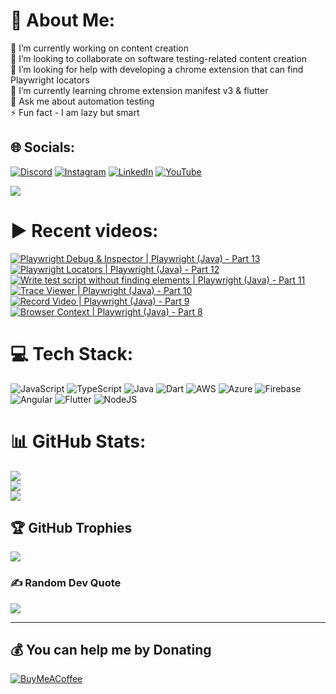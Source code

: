 # 💫 About Me:
🔭 I’m currently working on content creation<br>👯 I’m looking to collaborate on software testing-related content creation<br>🤝 I’m looking for help with developing a chrome extension that can find Playwright locators<br>🌱 I’m currently learning chrome extension manifest v3 & flutter<br>💬 Ask me about automation testing<br>⚡ Fun fact - I am lazy but smart


## 🌐 Socials:
[![Discord](https://img.shields.io/badge/Discord-%237289DA.svg?logo=discord&logoColor=white)](htttps://discord.gg/https://discord.gg/UunqzYFHPX) [![Instagram](https://img.shields.io/badge/Instagram-%23E4405F.svg?logo=Instagram&logoColor=white)](https://instagram.com/ortoknikc) [![LinkedIn](https://img.shields.io/badge/LinkedIn-%230077B5.svg?logo=linkedin&logoColor=white)](https://linkedin.com/in/ortoni) [![YouTube](https://img.shields.io/badge/YouTube-%23FF0000.svg?logo=YouTube&logoColor=white)](https://youtube.com/c/UCNcnqL0P17hISKlOxTjkJ0g) 

[![](https://visitcount.itsvg.in/api?id=ortonikc&icon=6&color=0)](https://visitcount.itsvg.in)
# ▶️ Recent videos:
<!-- BEGIN YOUTUBE-CARDS -->
[![Playwright Debug & Inspector | Playwright (Java) - Part 13](https://ytcards.demolab.com/?id=VRF-9-zaw3w&title=Playwright+Debug+%26+Inspector+%7C+Playwright+%28Java%29+-+Part+13&lang=en&timestamp=1672940500&background_color=%230d1117&title_color=%23ffffff&stats_color=%23dedede&width=250 "Playwright Debug & Inspector | Playwright (Java) - Part 13")](https://www.youtube.com/watch?v=VRF-9-zaw3w)
[![Playwright Locators | Playwright (Java) - Part 12](https://ytcards.demolab.com/?id=LxoAVUmeaBE&title=Playwright+Locators+%7C+Playwright+%28Java%29+-+Part+12&lang=en&timestamp=1672822601&background_color=%230d1117&title_color=%23ffffff&stats_color=%23dedede&width=250 "Playwright Locators | Playwright (Java) - Part 12")](https://www.youtube.com/watch?v=LxoAVUmeaBE)
[![Write test script without finding elements |  Playwright (Java) - Part 11](https://ytcards.demolab.com/?id=BGlS7GsaYXY&title=Write+test+script+without+finding+elements+%7C++Playwright+%28Java%29+-+Part+11&lang=en&timestamp=1672658364&background_color=%230d1117&title_color=%23ffffff&stats_color=%23dedede&width=250 "Write test script without finding elements |  Playwright (Java) - Part 11")](https://www.youtube.com/watch?v=BGlS7GsaYXY)
[![Trace Viewer | Playwright (Java) - Part 10](https://ytcards.demolab.com/?id=revn0oip25o&title=Trace+Viewer+%7C+Playwright+%28Java%29+-+Part+10&lang=en&timestamp=1672384161&background_color=%230d1117&title_color=%23ffffff&stats_color=%23dedede&width=250 "Trace Viewer | Playwright (Java) - Part 10")](https://www.youtube.com/watch?v=revn0oip25o)
[![Record Video | Playwright (Java) - Part 9](https://ytcards.demolab.com/?id=1_ldxm9MPvk&title=Record+Video+%7C+Playwright+%28Java%29+-+Part+9&lang=en&timestamp=1672209484&background_color=%230d1117&title_color=%23ffffff&stats_color=%23dedede&width=250 "Record Video | Playwright (Java) - Part 9")](https://www.youtube.com/watch?v=1_ldxm9MPvk)
[![Browser Context | Playwright (Java) - Part 8](https://ytcards.demolab.com/?id=Gc5n7KyLYAk&title=Browser+Context+%7C+Playwright+%28Java%29+-+Part+8&lang=en&timestamp=1672123615&background_color=%230d1117&title_color=%23ffffff&stats_color=%23dedede&width=250 "Browser Context | Playwright (Java) - Part 8")](https://www.youtube.com/watch?v=Gc5n7KyLYAk)
<!-- END YOUTUBE-CARDS -->
# 💻 Tech Stack:
![JavaScript](https://img.shields.io/badge/javascript-%23323330.svg?style=for-the-badge&logo=javascript&logoColor=%23F7DF1E) ![TypeScript](https://img.shields.io/badge/typescript-%23007ACC.svg?style=for-the-badge&logo=typescript&logoColor=white) ![Java](https://img.shields.io/badge/java-%23ED8B00.svg?style=for-the-badge&logo=java&logoColor=white) ![Dart](https://img.shields.io/badge/dart-%230175C2.svg?style=for-the-badge&logo=dart&logoColor=white) ![AWS](https://img.shields.io/badge/AWS-%23FF9900.svg?style=for-the-badge&logo=amazon-aws&logoColor=white) ![Azure](https://img.shields.io/badge/azure-%230072C6.svg?style=for-the-badge&logo=azure-devops&logoColor=white) ![Firebase](https://img.shields.io/badge/firebase-%23039BE5.svg?style=for-the-badge&logo=firebase) ![Angular](https://img.shields.io/badge/angular-%23DD0031.svg?style=for-the-badge&logo=angular&logoColor=white) ![Flutter](https://img.shields.io/badge/Flutter-%2302569B.svg?style=for-the-badge&logo=Flutter&logoColor=white) ![NodeJS](https://img.shields.io/badge/node.js-6DA55F?style=for-the-badge&logo=node.js&logoColor=white)
# 📊 GitHub Stats:
![](https://github-readme-stats.vercel.app/api?username=ortonikc&theme=radical&hide_border=true&include_all_commits=true&count_private=true)<br/>
![](https://github-readme-streak-stats.herokuapp.com/?user=ortonikc&theme=radical&hide_border=true)<br/>
![](https://github-readme-stats.vercel.app/api/top-langs/?username=ortonikc&theme=radical&hide_border=true&include_all_commits=true&count_private=true&layout=compact)

## 🏆 GitHub Trophies
![](https://github-profile-trophy.vercel.app/?username=ortonikc&theme=discord&no-frame=false&no-bg=true&margin-w=4)

### ✍️ Random Dev Quote
![](https://quotes-github-readme.vercel.app/api?type=horizontal&theme=radical)

---
  ## 💰 You can help me by Donating
  [![BuyMeACoffee](https://img.shields.io/badge/Buy%20Me%20a%20Coffee-ffdd00?style=for-the-badge&logo=buy-me-a-coffee&logoColor=black)](https://buymeacoffee.com/https://www.buymeacoffee.com/letcode) 

  
<!-- Proudly created with GPRM ( https://gprm.itsvg.in ) -->
